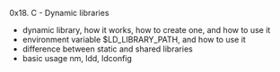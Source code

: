 0x18. C - Dynamic libraries
- dynamic library, how it works, how to create one, and how to use it
- environment variable $LD_LIBRARY_PATH, and how to use it
- difference between static and shared libraries
- basic usage nm, ldd, ldconfig